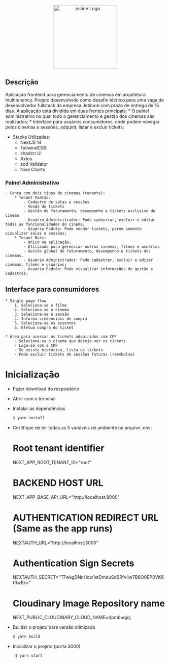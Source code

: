 
<p align="center">
  <a href="http://marcosnascimento.vercel.app/" target="blank"><img src="https://res.cloudinary.com/dpmbuqjqj/image/upload/v1702862537/logo.mcine_mjupbm.svg" width="200" alt="mcine Logo" /></a>
</p>

## Descrição
Aplicação frontend para gerenciamento de cinemas em arquitetura multitenancy. Projeto desenvolvido como desafio técnico para uma vaga de desenvolvedor fullstack da empresa Jetimob com prazo de entrega de 15 dias.
A aplicação está dividida em duas frentes principais:
	* O painel administrativo no qual todo o gerenciamento e gestão dos cinemas são realizados;
	* Interface para usuários consumidores, onde podem navegar pelos cinemas e sessões, adquirir, listar e excluir tickets;
 
- Stacks Utilizadas: 
	* NextJS 14
	* TailwindCSS
	* shadcn UI
	* Axios
	* zod Validator
	* Nivo Charts
  
### Painel Administrativo
	- Conta com dois tipos de cinemas (tenants):
		* Tenant Padrão:
			- Cadastro de salas e sessões
			- Venda de tickets 
			- Gestão de faturamento, desempenho e tickets exclusivo do cinema
			- Usuário Adminisitrador: Pode cadastrar, excluir e editar todas as funcionalidades do cinema;
			- Usuário Padrão: Pode vender tickets, porém somente visualizar salas e sessões;
		* Tenant Raíz:
			- Único na aplicação;
			- Utilizado para gerenciar outros cinemas, filmes e usuários
			- Gestão global de faturamento, desempenho e tickets dos cinemas.
			- Usuário Administrador: Pode cadastrar, excluir e editar cinemas, filmes e usuários;
			- Usuário Padrão: Pode visualizar informações de gestão e cadastros;
## Interface para consumidores
	* Single page flow
		1. Seleciona-se o filme
		2. Seleciona-se o cinema
		3. Seleciona-se a sessão
		4. Informa credenciais de compra
		5. Seleciona-se os assentos
  		6. Efetua compra do ticket
			
	* Área para acessar os tickets adquiridos com CPF
		- Seleciona-se o cinema que deseja ver os tickets
		- Loga-se com o CPF
		- Se existe histórico, lista os tickets
		- Pode excluir tickets de sessões futuras (reembolso)

# Inicialização
*  Fazer download do respositório
*  Abrir com o terminal
*  Instalar as dependências

    ```bash
    $ yarn install
    ```
    
*  Certifique de ter todas as 5 variáveis de ambiente no arquivo .env:
	# Root tenant identifier
	NEXT_APP_ROOT_TENANT_ID="root"

	# BACKEND HOST URL
	NEXT_APP_BASE_API_URL="http://localhost:8000"

	# AUTHENTICATION REDIRECT URL (Same as the app runs)
	NEXTAUTH_URL="http://localhost:3000"

	#  Authentication Sign Secrets
	NEXTAUTH_SECRET="T7wkgDNnHcw1stDmduSdSRfvIiw7B6O0EP8VK6tRwEk="

	# Cloudinary Image Repository name
	NEXT_PUBLIC_CLOUDINARY_CLOUD_NAME=dpmbuqjqj
	
*  Buildar o projeto para versão otimizada
  
    ```bash
    $ yarn build
    ```
	

* Inicializar o projeto (porta 3000)

   ```bash
    $ yarn start
    ```
